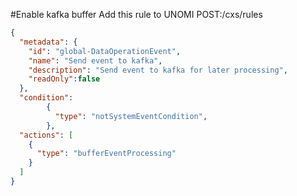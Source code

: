 #Enable kafka buffer
Add this rule to UNOMI POST:/cxs/rules
```json
{
  "metadata": {
    "id": "global-DataOperationEvent",
    "name": "Send event to kafka",
    "description": "Send event to kafka for later processing",
    "readOnly":false
  },
  "condition": 
        {
          "type": "notSystemEventCondition",
        },
  "actions": [
    {
      "type": "bufferEventProcessing"
    }
  ]
}
```